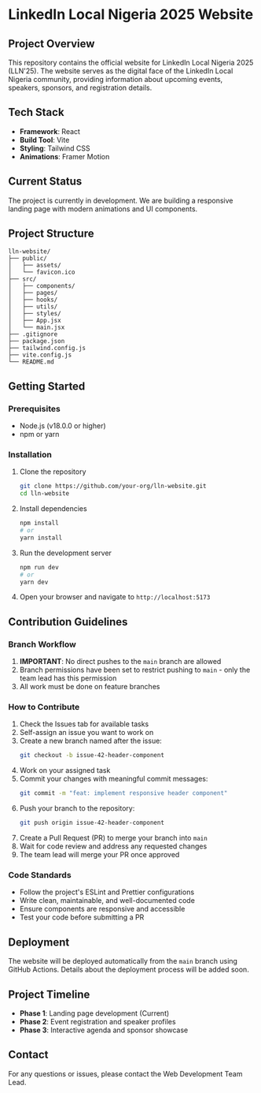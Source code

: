 # LinkedIn Local Nigeria 2025 Website

## Project Overview
This repository contains the official website for LinkedIn Local Nigeria 2025 (LLN'25). The website serves as the digital face of the LinkedIn Local Nigeria community, providing information about upcoming events, speakers, sponsors, and registration details.

## Tech Stack
- **Framework**: React
- **Build Tool**: Vite
- **Styling**: Tailwind CSS
- **Animations**: Framer Motion

## Current Status
The project is currently in development. We are building a responsive landing page with modern animations and UI components.

## Project Structure
```
lln-website/
├── public/
│   ├── assets/
│   └── favicon.ico
├── src/
│   ├── components/
│   ├── pages/
│   ├── hooks/
│   ├── utils/
│   ├── styles/
│   ├── App.jsx
│   └── main.jsx
├── .gitignore
├── package.json
├── tailwind.config.js
├── vite.config.js
└── README.md
```

## Getting Started

### Prerequisites
- Node.js (v18.0.0 or higher)
- npm or yarn

### Installation
1. Clone the repository
   ```bash
   git clone https://github.com/your-org/lln-website.git
   cd lln-website
   ```

2. Install dependencies
   ```bash
   npm install
   # or
   yarn install
   ```

3. Run the development server
   ```bash
   npm run dev
   # or
   yarn dev
   ```

4. Open your browser and navigate to `http://localhost:5173`

## Contribution Guidelines

### Branch Workflow
1. **IMPORTANT**: No direct pushes to the `main` branch are allowed
2. Branch permissions have been set to restrict pushing to `main` - only the team lead has this permission
3. All work must be done on feature branches

### How to Contribute
1. Check the Issues tab for available tasks
2. Self-assign an issue you want to work on
3. Create a new branch named after the issue:
   ```bash
   git checkout -b issue-42-header-component
   ```
4. Work on your assigned task
5. Commit your changes with meaningful commit messages:
   ```bash
   git commit -m "feat: implement responsive header component"
   ```
6. Push your branch to the repository:
   ```bash
   git push origin issue-42-header-component
   ```
7. Create a Pull Request (PR) to merge your branch into `main`
8. Wait for code review and address any requested changes
9. The team lead will merge your PR once approved

### Code Standards
- Follow the project's ESLint and Prettier configurations
- Write clean, maintainable, and well-documented code
- Ensure components are responsive and accessible
- Test your code before submitting a PR

## Deployment
The website will be deployed automatically from the `main` branch using GitHub Actions. Details about the deployment process will be added soon.

## Project Timeline
- **Phase 1**: Landing page development (Current)
- **Phase 2**: Event registration and speaker profiles
- **Phase 3**: Interactive agenda and sponsor showcase

## Contact
For any questions or issues, please contact the Web Development Team Lead.
